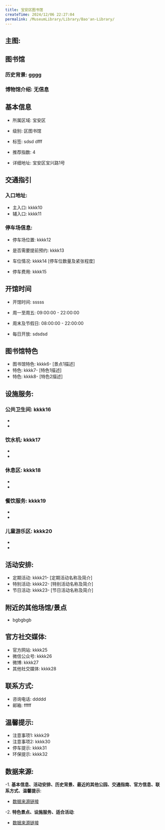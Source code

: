 ```yaml
---
title: 宝安区图书馆
createTime: 2024/12/06 22:27:04
permalink: /MuseumLibrary/Library/Bao'an-Library/
---
```


## 主图:
<ImageCard
image="https://cn.bing.com/th?id=OHR.AlfanzinaLighthouse_ZH-CN9704515669_1920x1080.webp"
title= "宝安区图书馆"
description= "hhhh"
date="2024/12/06"
href="/"
author="sunshang-hl"
/>
## 图书馆
### 历史背景: gggg
### 博物馆介绍: 无信息
## 基本信息

- 所属区域: 宝安区

- 级别: 区图书馆

- 标签: sdsd dfff

- 推荐指数: 4

- 详细地址: 宝安区宝兴路1号

## 交通指引

### 入口地址:
- 主入口: kkkk10
- 辅入口: kkkk11
### 停车场信息:
- 停车场位置: kkkk12

- 是否需要提前预约: kkkk13

- 车位情况: kkkk14 [停车位数量及紧张程度]

- 停车费用: kkkk15

## 开馆时间
- 开馆时间: sssss

- 周一至周五: 09:00:00 - 22:00:00
- 周末及节假日: 08:00:00 - 22:00:00
- 每日开放: sdsdsd

## 图书馆特色
- 图书馆特色: kkkk6- [景点1描述]
- 特色: kkkk7- [特色1描述]
- 特色: kkkk8- [特色2描述]
## 设施服务:
### 公共卫生间: kkkk16
- 
- 
### 饮水机: kkkk17
- 
- 
### 休息区: kkkk18
- 
- 
### 餐饮服务: kkkk19
- 
- 
### 儿童游乐区: kkkk20
- 
- 
## 活动安排:
- 定期活动: kkkk21- [定期活动名称及简介]
- 特别活动: kkkk22- [特别活动名称及简介]
- 节日活动: kkkk23- [节日活动名称及简介]
## 附近的其他场馆/景点
- bgbgbgb

## 官方社交媒体:
- 官方网站: kkkk25
- 微信公众号: kkkk26
- 微博: kkkk27
- 其他社交媒体: kkkk28

## 联系方式:
- 咨询电话: ddddd 
- 邮箱: fffff

## 温馨提示:
- 注意事项1: kkkk29
- 注意事项2: kkkk30
- 停车提示: kkkk31
- 环保提示: kkkk32

## 数据来源:
-1. **基本信息、活动安排、历史背景、最近的其他公园、交通指南、官方信息、联系方式、温馨提示**:
- [数据来源链接](http://wtl.sz.gov.cn/ggfw/whl/tsgylb/index.html)

-2. **特色景点、设施服务、适合活动**:
- [数据来源链接](http://wtl.sz.gov.cn/ggfw/whl/tsgylb/index.html)

